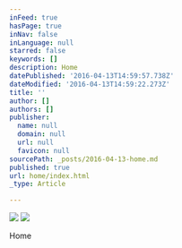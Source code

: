 ```yaml
---
inFeed: true
hasPage: true
inNav: false
inLanguage: null
starred: false
keywords: []
description: Home
datePublished: '2016-04-13T14:59:57.738Z'
dateModified: '2016-04-13T14:59:22.273Z'
title: ''
author: []
authors: []
publisher:
  name: null
  domain: null
  url: null
  favicon: null
sourcePath: _posts/2016-04-13-home.md
published: true
url: home/index.html
_type: Article

---
```

![](https://the-grid-user-content.s3-us-west-2.amazonaws.com/20dd1011-992b-41c5-a6bd-6292a173bb83.jpg)
![](https://the-grid-user-content.s3-us-west-2.amazonaws.com/5a94fbfc-4a32-4d6f-b5fb-9dd4c8189318.jpg)

Home